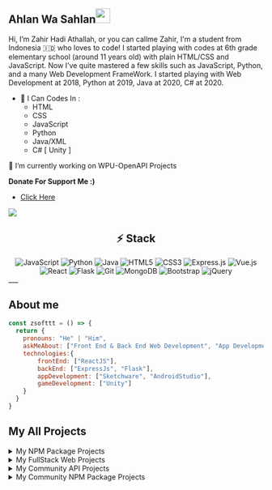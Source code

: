 ## Ahlan Wa Sahlan<img src="https://github.com/TheDudeThatCode/TheDudeThatCode/blob/master/Assets/Hi.gif" width="29px">
Hi, I’m Zahir Hadi Athallah, or you can callme Zahir, I'm a student from Indonesia 🇮🇩 who loves to code!
I started playing with codes at 6th grade elementary school (around 11 years old) with plain HTML/CSS and JavaScript.
Now I’ve quite mastered a few skills such as JavaScript, Python, and a many Web Development FrameWork.
I started playing with Web Development at 2018, Python at 2019, Java at 2020, C# at 2020.
<br>

- 🌱 I Can Codes In :
  - HTML
  - CSS
  - JavaScript
  - Python
  - Java/XML
  - C# [ Unity ]
 
 🔭 I’m currently working on WPU-OpenAPI Projects


**Donate For Support Me :)**
- [Click Here](https://saweria.co/zsoft)


![](https://visitor-badge.glitch.me/badge?page_id=ZSofttt)

## <div align="center">⚡ Stack </div>
<div align="center">
<img alt="JavaScript" src="https://img.shields.io/badge/javascript%20-%23323330.svg?&style=for-the-badge&logo=javascript&logoColor=%23F7DF1E"/>
<img alt="Python" src="https://img.shields.io/badge/python%20-%2314354C.svg?&style=for-the-badge&logo=python&logoColor=white"/>
<img alt="Java" src="https://img.shields.io/badge/java-%23ED8B00.svg?&style=for-the-badge&logo=java&logoColor=white"/>
<img alt="HTML5" src="https://img.shields.io/badge/html5%20-%23E34F26.svg?&style=for-the-badge&logo=html5&logoColor=white"/>
<img alt="CSS3" src="https://img.shields.io/badge/css3%20-%231572B6.svg?&style=for-the-badge&logo=css3&logoColor=white"/>
<img alt="Express.js" src="https://img.shields.io/badge/express.js%20-%23404d59.svg?&style=for-the-badge"/>
<img alt="Vue.js" src="https://img.shields.io/badge/vuejs%20-%2335495e.svg?&style=for-the-badge&logo=vue.js&logoColor=%234FC08D"/>
<img alt="React" src="https://img.shields.io/badge/react%20-%2320232a.svg?&style=for-the-badge&logo=react&logoColor=%2361DAFB"/>
<img alt="Flask" src="https://img.shields.io/badge/flask%20-%23000.svg?&style=for-the-badge&logo=flask&logoColor=white"/>
<img alt="Git" src="https://img.shields.io/badge/git%20-%23F05033.svg?&style=for-the-badge&logo=git&logoColor=white"/>
<img alt="MongoDB" src ="https://img.shields.io/badge/MongoDB-%234ea94b.svg?&style=for-the-badge&logo=mongodb&logoColor=white"/>
<img alt="Bootstrap" src="https://img.shields.io/badge/bootstrap%20-%23563D7C.svg?&style=for-the-badge&logo=bootstrap&logoColor=white"/>
<img alt="jQuery" src="https://img.shields.io/badge/jquery%20-%230769AD.svg?&style=for-the-badge&logo=jquery&logoColor=white"/>
</div>
___

## About me
```js
const zsofttt = () => {
  return {
    pronouns: "He" | "Him",
    askMeAbout: ["Front End & Back End Web Development", "App Development"],
    technologies:{
        frontEnd: ["ReactJS"],
        backEnd: ["ExpressJs", "Flask"],
        appDevelopment: ["Sketchware", "AndroidStudio"],
        gameDevelopment: ["Unity"]
    }
  }
}
```
## My All Projects
<details>
  <summary>My NPM Package Projects</summary>
   <a href="https://github.com/ZSofttt/ScraperTools">
    <img src="https://github-readme-stats.vercel.app/api/pin/?username=ZSofttt&repo=ScraperTools">
  </a>
</details>
<details>
  <summary>My FullStack Web Projects</summary>
   <a href="https://github.com/ZSofttt/sekolahyuk-app">
    <img src="https://github-readme-stats.vercel.app/api/pin/?username=ZSofttt&repo=sekolahyuk-app">
  </a>
</details>
<details>
  <summary>My Community API Projects</summary>
   <a href="https://github.com/ZSofttt/wpu-open-api">
    <img src="https://github-readme-stats.vercel.app/api/pin/?username=ZSofttt&repo=wpu-open-api">
  </a>
</details>
<details>
  <summary>My Community NPM Package Projects</summary>
   <a href="https://github.com/ZSofttt/wpu-openapi-package">
    <img src="https://github-readme-stats.vercel.app/api/pin/?username=ZSofttt&repo=wpu-openapi-package">
  </a>
</details>

